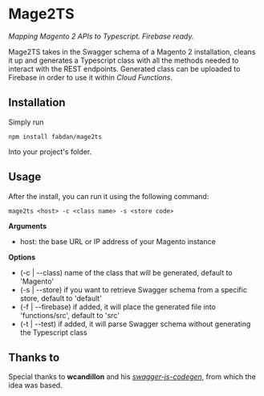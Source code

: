 # Mage2TS

*Mapping Magento 2 APIs to Typescript. Firebase ready.*

Mage2TS takes in the Swagger schema of a Magento 2 installation, cleans it up and generates a Typescript class with all the methods needed to interact with the REST endpoints.
Generated class can be uploaded to Firebase in order to use it within *Cloud Functions*.

## Installation

Simply run

```
npm install fabdan/mage2ts
```

Into your project's folder.

## Usage

After the install, you can run it using the following command:

```
mage2ts <host> -c <class name> -s <store code>
```

**Arguments**

- host: the base URL or IP address of your Magento instance

**Options**

- (-c | --class) name of the class that will be generated, default to 'Magento'
- (-s | --store) if you want to retrieve Swagger schema from a specific store, default to 'default'
- (-f | --firebase) if added, it will place the generated file into 'functions/src', default to 'src'
- (-t | --test) if added, it will parse Swagger schema without generating the Typescript class

## Thanks to
Special thanks to **wcandillon** and his [*swagger-js-codegen*](https://github.com/wcandillon/swagger-js-codegen), from which the idea was based.
